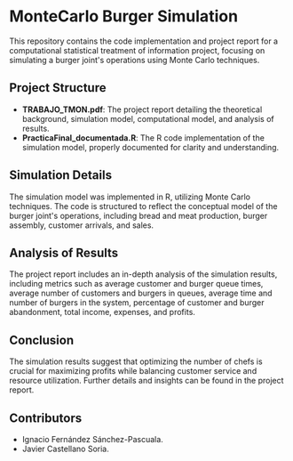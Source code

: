 # MonteCarlo Burger Simulation

This repository contains the code implementation and project report for a computational statistical treatment of information project, focusing on simulating a burger joint's operations using Monte Carlo techniques.

## Project Structure

- **TRABAJO_TMON.pdf**: The project report detailing the theoretical background, simulation model, computational model, and analysis of results.
- **PracticaFinal_documentada.R**: The R code implementation of the simulation model, properly documented for clarity and understanding.

## Simulation Details

The simulation model was implemented in R, utilizing Monte Carlo techniques. The code is structured to reflect the conceptual model of the burger joint's operations, including bread and meat production, burger assembly, customer arrivals, and sales.

## Analysis of Results

The project report includes an in-depth analysis of the simulation results, including metrics such as average customer and burger queue times, average number of customers and burgers in queues, average time and number of burgers in the system, percentage of customer and burger abandonment, total income, expenses, and profits.

## Conclusion

The simulation results suggest that optimizing the number of chefs is crucial for maximizing profits while balancing customer service and resource utilization. Further details and insights can be found in the project report.

## Contributors

- Ignacio Fernández Sánchez-Pascuala.
- Javier Castellano Soria.
